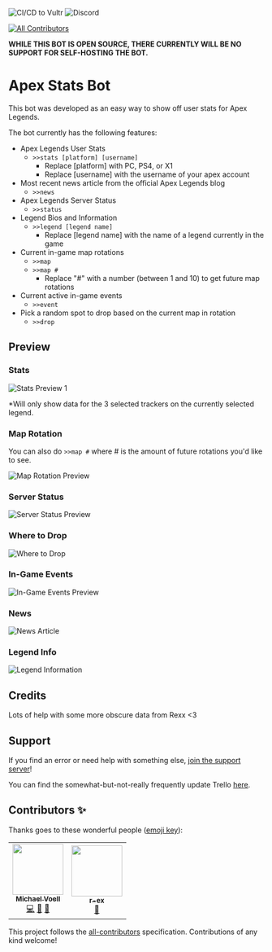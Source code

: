 ![CI/CD to Vultr](https://github.com/SDCore/ApexStats/workflows/CI/CD%20to%20Vultr/badge.svg) ![Discord](https://img.shields.io/discord/664717517666910220?label=Support%20Server)

<!-- ALL-CONTRIBUTORS-BADGE:START - Do not remove or modify this section -->

[![All Contributors](https://img.shields.io/badge/all_contributors-2-orange.svg?style=flat-square)](#contributors-)

<!-- ALL-CONTRIBUTORS-BADGE:END -->

**WHILE THIS BOT IS OPEN SOURCE, THERE CURRENTLY WILL BE NO SUPPORT FOR SELF-HOSTING THE BOT.**

# Apex Stats Bot

This bot was developed as an easy way to show off user stats for Apex Legends.

The bot currently has the following features:

- Apex Legends User Stats
  - `>>stats [platform] [username]`
    - Replace [platform] with PC, PS4, or X1
    - Replace [username] with the username of your apex account
- Most recent news article from the official Apex Legends blog
  - `>>news`
- Apex Legends Server Status
  - `>>status`
- Legend Bios and Information
  - `>>legend [legend name]`
    - Replace [legend name] with the name of a legend currently in the game
- Current in-game map rotations
  - `>>map`
  - `>>map #`
    - Replace "#" with a number (between 1 and 10) to get future map rotations
- Current active in-game events
  - `>>event`
- Pick a random spot to drop based on the current map in rotation
  - `>>drop`

## Preview

### Stats

![Stats Preview 1](https://sdcore.dev/i/yysr940u.png)

\*Will only show data for the 3 selected trackers on the currently selected legend.

### Map Rotation

You can also do `>>map #` where # is the amount of future rotations you'd like to see.

![Map Rotation Preview](https://sdcore.dev/i/0clab374.png)

### Server Status

![Server Status Preview](https://sdcore.dev/i/0v9u9xbz.png)

### Where to Drop

![Where to Drop](https://sdcore.dev/i/etb6ijkr.png)

### In-Game Events

![In-Game Events Preview](https://sdcore.dev/i/bkh1qev4.png)

### News

![News Article](https://sdcore.dev/i/r2bzoj1o.png)

### Legend Info

![Legend Information](https://sdcore.dev/i/rx3z31vn.png)

## Credits

Lots of help with some more obscure data from Rexx <3

## Support

If you find an error or need help with something else, [join the support server](https://discord.gg/eH8VxssFW6)!

You can find the somewhat-but-not-really frequently update Trello [here](https://trello.com/b/PGSmA4op/apex-legends-discord-stats-bot).

## Contributors ✨

Thanks goes to these wonderful people ([emoji key](https://allcontributors.org/docs/en/emoji-key)):

<!-- ALL-CONTRIBUTORS-LIST:START - Do not remove or modify this section -->
<!-- prettier-ignore-start -->
<!-- markdownlint-disable -->
<table>
  <tr>
    <td align="center"><a href="https://sdcore.github.io"><img src="https://avatars.githubusercontent.com/u/5140203?v=4?s=100" width="100px;" alt=""/><br /><sub><b>Michael Voell</b></sub></a><br /><a href="https://github.com/SDCore/Apex-Stats-Bot/commits?author=SDCore" title="Code">💻</a> <a href="#data-SDCore" title="Data">🔣</a> <a href="#design-SDCore" title="Design">🎨</a></td>
    <td align="center"><a href="http://stats.alphaleagues.com"><img src="https://avatars.githubusercontent.com/u/67599507?v=4?s=100" width="100px;" alt=""/><br /><sub><b>r-ex</b></sub></a><br /><a href="#data-r-ex" title="Data">🔣</a></td>
  </tr>
</table>

<!-- markdownlint-restore -->
<!-- prettier-ignore-end -->

<!-- ALL-CONTRIBUTORS-LIST:END -->

This project follows the [all-contributors](https://github.com/all-contributors/all-contributors) specification. Contributions of any kind welcome!
